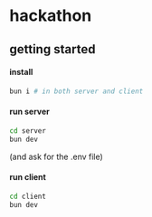 # hackathon

## getting started

#### install

```bash
bun i # in both server and client
```

#### run server

```bash
cd server
bun dev
```

(and ask for the .env file)

#### run client

```bash
cd client
bun dev
```
